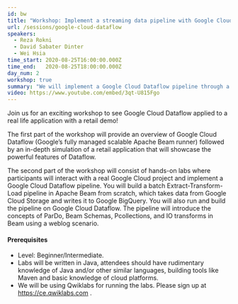 ```yaml
---
id: bw
title: "Workshop: Implement a streaming data pipeline with Google Cloud Dataflow"
url: /sessions/google-cloud-dataflow
speakers:
  - Reza Rokni
  - David Sabater Dinter
  - Wei Hsia
time_start: 2020-08-25T16:00:00.000Z
time_end:   2020-08-25T18:00:00.000Z
day_num: 2
workshop: true
summary: "We will implement a Google Cloud Dataflow pipeline through a series of labs where we will explore functionalities like auto-scaling, monitoring and optimization."
video: https://www.youtube.com/embed/3qt-U815Fgo
---
```


Join us for an exciting workshop to see Google Cloud Dataflow applied to a real life application with a retail demo!

The first part of the workshop will provide an overview of Google Cloud Dataflow (Google’s fully managed scalable Apache Beam runner) followed by an in-depth simulation of a retail application that will showcase the powerful features of Dataflow.

The second part of the workshop will consist of hands-on labs where participants will interact with a real Google Cloud project and implement a Google Cloud Dataflow pipeline. You will build a batch Extract-Transform-Load pipeline in Apache Beam from scratch, which takes data from Google Cloud Storage and writes it to Google BigQuery. You will also run and build the pipeline on Google Cloud Dataflow. The pipeline will introduce the concepts of ParDo, Beam Schemas, Pcollections, and IO transforms in Beam using a weblog scenario. 

#### Prerequisites
  * Level: Beginner/Intermediate.
  * Labs will be written in Java, attendees should have rudimentary knowledge of Java and/or other similar languages, building tools like Maven and basic knowledge of cloud platforms.
  * We will be using Qwiklabs for running the labs. Please sign up at https://ce.qwiklabs.com . 


